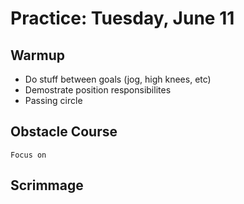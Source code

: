 
# Practice: Tuesday, June 11

## Warmup
- Do stuff between goals (jog, high knees, etc)
- Demostrate position responsibilites
- Passing circle

## Obstacle Course
`Focus on`

## Scrimmage
<!--stackedit_data:
eyJoaXN0b3J5IjpbLTk2NDk1NjQ3OCwtOTQ4NDAyOTUyXX0=
-->